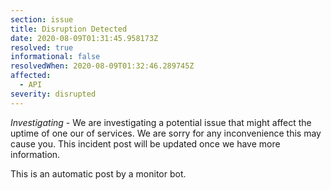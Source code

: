 ```yaml
---
section: issue
title: Disruption Detected
date: 2020-08-09T01:31:45.958173Z
resolved: true
informational: false
resolvedWhen: 2020-08-09T01:32:46.289745Z
affected:
  - API
severity: disrupted
---
```

*Investigating* - We are investigating a potential issue that might affect the uptime of one our of services. We are sorry for any inconvenience this may cause you. This incident post will be updated once we have more information.

This is an automatic post by a monitor bot.
        